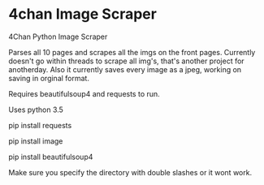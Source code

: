 # 4chan Image Scraper
4Chan Python Image Scraper


Parses all 10 pages and scrapes all the imgs on the front pages. 
Currently doesn't go within threads to scrape all img's, that's another project for anotherday.
Also it currently saves every image as a jpeg, working on saving in orginal format.

Requires beautifulsoup4 and requests to run.

Uses python 3.5

pip install requests

pip install image

pip install beautifulsoup4

Make sure you specify the directory with double slashes or it wont work.


